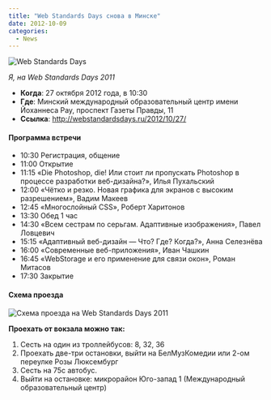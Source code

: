 ```yaml
---
title: "Web Standards Days снова в Минске"
date: 2012-10-09
categories:
  - News
---
```

![Web Standards Days](wstdays.jpg)

_Я, на Web Standards Days 2011_

* **Когда**: 27 октября 2012 года, в 10:30
* **Где**: Минский международный образовательный центр имени Йоханнеса Рау, проспект Газеты Правды, 11
* **Ссылка**: http://webstandardsdays.ru/2012/10/27/

#### Программа встречи

  * 10:30 Регистрация, общение
  * 11:00 Открытие
  * 11:15 «Die Photoshop, die! Или стоит ли пропускать Photoshop в процессе разработки веб-дизайна?», Илья Пухальский
  * 12:00 «Чётко и резко. Новая графика для экранов с высоким разрешением», Вадим Макеев
  * 12:45 «Многослойный CSS», Роберт Харитонов
  * 13:30 Обед 1 час
  * 14:30 «Всем сестрам по серьгам. Адаптивные изображения», Павел Ловцевич
  * 15:15 «Адаптивный веб-дизайн — Что? Где? Когда?», Анна Селезнёва
  * 16:00 «Современные веб-приложения», Иван Чашкин
  * 16:45 «WebStorage и его применение для связи окон», Роман Митасов
  * 17:30 Закрытие

#### Схема проезда

![Схема проезда на Web Standards Days 2011](wstdays-proezd.png)
  
**Проехать от вокзала можно так:**

  1. Сесть на один из троллейбусов: 8, 32, 36
  2. Проехать две-три остановки, выйти на БелМузКомедии или 2-ом переулке Розы Люксембург
  3. Сесть на 75c автобус.
  4. Выйти на остановке: микрорайон Юго-запад 1 (Международный образовательный центр)
